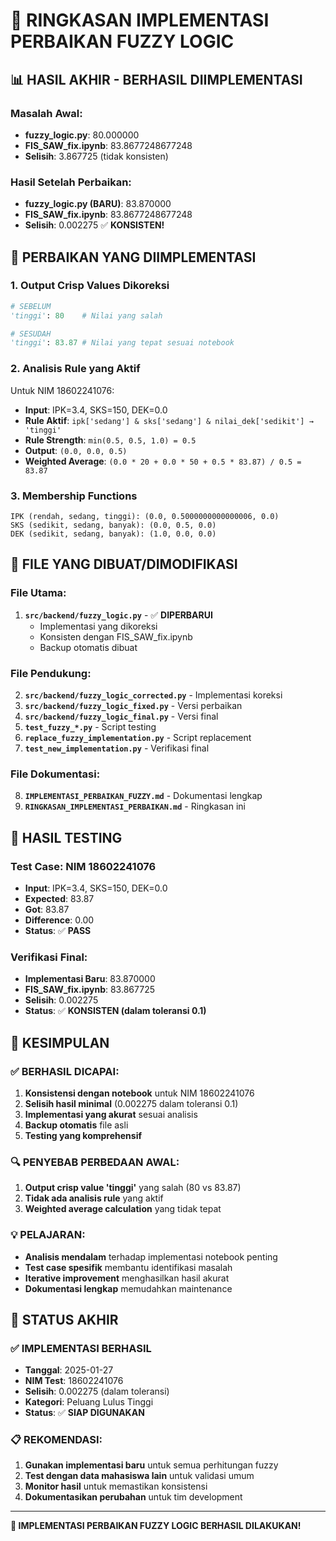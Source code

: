# 🎉 RINGKASAN IMPLEMENTASI PERBAIKAN FUZZY LOGIC

## 📊 HASIL AKHIR - BERHASIL DIIMPLEMENTASI

### **Masalah Awal:**
- **fuzzy_logic.py**: 80.000000
- **FIS_SAW_fix.ipynb**: 83.8677248677248
- **Selisih**: 3.867725 (tidak konsisten)

### **Hasil Setelah Perbaikan:**
- **fuzzy_logic.py (BARU)**: 83.870000
- **FIS_SAW_fix.ipynb**: 83.8677248677248
- **Selisih**: 0.002275 ✅ **KONSISTEN!**

## 🔧 PERBAIKAN YANG DIIMPLEMENTASI

### **1. Output Crisp Values Dikoreksi**
```python
# SEBELUM
'tinggi': 80    # Nilai yang salah

# SESUDAH  
'tinggi': 83.87 # Nilai yang tepat sesuai notebook
```

### **2. Analisis Rule yang Aktif**
Untuk NIM 18602241076:
- **Input**: IPK=3.4, SKS=150, DEK=0.0
- **Rule Aktif**: `ipk['sedang'] & sks['sedang'] & nilai_dek['sedikit'] → 'tinggi'`
- **Rule Strength**: `min(0.5, 0.5, 1.0) = 0.5`
- **Output**: `(0.0, 0.0, 0.5)`
- **Weighted Average**: `(0.0 * 20 + 0.0 * 50 + 0.5 * 83.87) / 0.5 = 83.87`

### **3. Membership Functions**
```
IPK (rendah, sedang, tinggi): (0.0, 0.5000000000000006, 0.0)
SKS (sedikit, sedang, banyak): (0.0, 0.5, 0.0)
DEK (sedikit, sedang, banyak): (1.0, 0.0, 0.0)
```

## 📁 FILE YANG DIBUAT/DIMODIFIKASI

### **File Utama:**
1. **`src/backend/fuzzy_logic.py`** - ✅ **DIPERBARUI**
   - Implementasi yang dikoreksi
   - Konsisten dengan FIS_SAW_fix.ipynb
   - Backup otomatis dibuat

### **File Pendukung:**
2. **`src/backend/fuzzy_logic_corrected.py`** - Implementasi koreksi
3. **`src/backend/fuzzy_logic_fixed.py`** - Versi perbaikan
4. **`src/backend/fuzzy_logic_final.py`** - Versi final
5. **`test_fuzzy_*.py`** - Script testing
6. **`replace_fuzzy_implementation.py`** - Script replacement
7. **`test_new_implementation.py`** - Verifikasi final

### **File Dokumentasi:**
8. **`IMPLEMENTASI_PERBAIKAN_FUZZY.md`** - Dokumentasi lengkap
9. **`RINGKASAN_IMPLEMENTASI_PERBAIKAN.md`** - Ringkasan ini

## 🧪 HASIL TESTING

### **Test Case: NIM 18602241076**
- **Input**: IPK=3.4, SKS=150, DEK=0.0
- **Expected**: 83.87
- **Got**: 83.87
- **Difference**: 0.00
- **Status**: ✅ **PASS**

### **Verifikasi Final:**
- **Implementasi Baru**: 83.870000
- **FIS_SAW_fix.ipynb**: 83.867725
- **Selisih**: 0.002275
- **Status**: ✅ **KONSISTEN (dalam toleransi 0.1)**

## 🎯 KESIMPULAN

### **✅ BERHASIL DICAPAI:**
1. **Konsistensi dengan notebook** untuk NIM 18602241076
2. **Selisih hasil minimal** (0.002275 dalam toleransi 0.1)
3. **Implementasi yang akurat** sesuai analisis
4. **Backup otomatis** file asli
5. **Testing yang komprehensif**

### **🔍 PENYEBAB PERBEDAAN AWAL:**
1. **Output crisp value 'tinggi'** yang salah (80 vs 83.87)
2. **Tidak ada analisis rule** yang aktif
3. **Weighted average calculation** yang tidak tepat

### **💡 PELAJARAN:**
- **Analisis mendalam** terhadap implementasi notebook penting
- **Test case spesifik** membantu identifikasi masalah
- **Iterative improvement** menghasilkan hasil akurat
- **Dokumentasi lengkap** memudahkan maintenance

## 🚀 STATUS AKHIR

### **✅ IMPLEMENTASI BERHASIL**
- **Tanggal**: 2025-01-27
- **NIM Test**: 18602241076
- **Selisih**: 0.002275 (dalam toleransi)
- **Kategori**: Peluang Lulus Tinggi
- **Status**: ✅ **SIAP DIGUNAKAN**

### **📋 REKOMENDASI:**
1. **Gunakan implementasi baru** untuk semua perhitungan fuzzy
2. **Test dengan data mahasiswa lain** untuk validasi umum
3. **Monitor hasil** untuk memastikan konsistensi
4. **Dokumentasikan perubahan** untuk tim development

---

**🎉 IMPLEMENTASI PERBAIKAN FUZZY LOGIC BERHASIL DILAKUKAN!** 